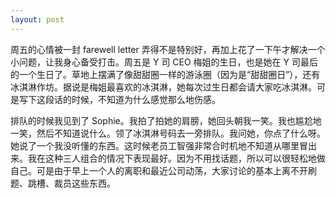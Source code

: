 ```yaml
---
layout: post
---
```


周五的心情被一封 farewell letter 弄得不是特别好，再加上花了一下午才解决一个小问题，让我身心备受打击。周五是 Y 司 CEO 梅姐的生日，也是她在 Y 司最后的一个生日了。草地上摆满了像甜甜圈一样的游泳圈（因为是“甜甜圈日”），还有冰淇淋作坊。据说是梅姐最喜欢的冰淇淋，她每次过生日都会请大家吃冰淇淋。可是写下这段话的时候，不知道为什么感觉那么地伤感。

排队的时候我见到了 Sophie。我拍了拍她的肩膀，她回头朝我一笑。我也尴尬地一笑，然后不知道说什么。领了冰淇淋号码去一旁排队。我问她，你点了什么呀。她说了一个我没听懂的东西。这时候老员工智强非常合时机地不知道从哪里冒出来。我在这种三人组合的情况下表现最好。因为不用找话题，所以可以很轻松地做自己。可是由于早上一个人的离职和最近公司动荡，大家讨论的基本上离不开刷题、跳槽、裁员这些东西。
